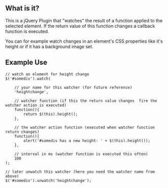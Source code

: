 What is it?
-----------
This is a jQuery Plugin that "watches" the result of a function applied to the selected element. 
If the return value of this function changes a callback function is executed.

You can for example watch changes in an element's CSS properties like it's height or if it has a background image set.

Example Use
-----------
	// watch an element for height change
	$('#somediv').watch(

		// your name for this watcher (for future reference)
		'heightchange', 

		// watcher function (if this the return value changes  fire the watcher action is executed)
		function(){
			return $(this).height();
		},

		// the watcher action function (executed when watcher function return changes)
		function(){
			alert('#somediv has a new height: ' + $(this).height());
		},

		// interval in ms (watcher function is executed this often)
		100
	);

	// later unwatch this watcher (here you need the watcher name from above)
	$('#somediv').unwatch('heightchange');
